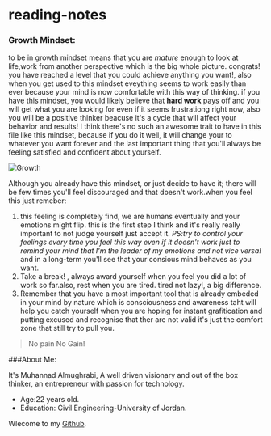 # reading-notes

### Growth Mindset:  
to be in growth mindset means that you are *mature* enough to look at life,work from another perspective which is the big whole picture. congrats! you have reached a level that you could achieve anything you want!, also when you get used to this mindset eveything seems to work easily than ever because your mind is now comfortable with this way of thinking. if you have this mindset, you would likely believe that **hard work** pays off and you will get what you are looking for even if it seems frustrationg right now, also you will be a positive thinker beacuse it's a cycle that will affect your behavior and results! I think there's no such an awesome trait to have in this file 
like this mindset, because if you do it well, it will change your to whatever you want forever and the last important thing that you'll always be feeling satisfied and confident about yourself. 

![Growth](https://2.bp.blogspot.com/-kE_tYmSpb0k/WsU1_itDuVI/AAAAAAAAY1w/50ShH1XYzOQq4VCfIxeWb089MQ12KPO0gCLcBGAs/s640/csm_Motiv_Growth_Mindset_d16cd069bd.jpg)

Although you already have this mindset, or just decide to have it; there will be few times you'll feel discouraged and that doesn't work.when you feel this just remeber: 
1. this feeling is completely find, we are humans eventually and your emotions might flip. this is the first step I think and it's really really important to not judge yourself just accept it. *PS:try to control your feelings every time you feel this way even if it doesn't work just to remind your mind that I'm the leader of my emotions and not vice versa!* and in a long-term you'll see that your consious mind behaves as you want. 
2. Take a break! , always award yourself when you feel you did a lot of work so far.also, rest when you are tired. tired not lazy!, a big difference. 
3. Remember that you have a most important tool that is already embeded in your mind by nature which is consciousness and awareness taht will help you catch yourself when you are hoping for instant grafitication and putting excused and recognise that ther are not valid it's just the comfort zone that still try to pull you. 

> No pain No Gain! 


###About Me: 

It's Muhannad Almughrabi, A well driven visionary and out of the box thinker, an entrepreneur with passion for technology. 

- Age:22 years old.
- Education: Civil Engineering-University of Jordan. 

Wlecome to my [Github](https://github.com/mhn998). 
